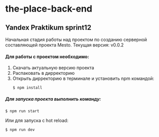 # the-place-back-end

## Yandex Praktikum sprint12

Начальная стадия работы над проектом по созданию серверной составляющей проекта Mesto.
Текущая версия: v0.0.2


#### Для работы с проектом необходимо: 

1.  Скачать актуальную версию проекта
2.  Распаковать в дирректорию 
3.  Открыть дирректорию в терминале и установить npm командой:
    ```
    $ npm install
    ```

##### Для запуска проекта выполнить команду:
```
$ npm run start
```	
Или для запуска с hot reload:
```
$ npm run dev
```


